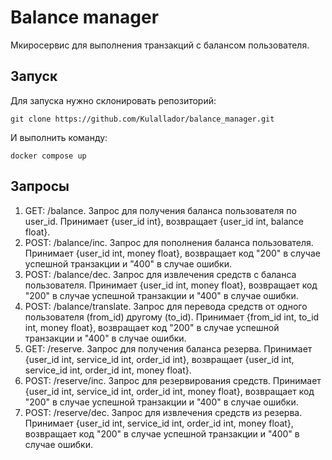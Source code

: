 # Balance manager
Мкиросервис для выполнения транзакций с балансом пользователя.

## Запуск 
Для запуска нужно склонировать репозиторий:
```
git clone https://github.com/Kulallador/balance_manager.git
```
И выполнить команду:
```
docker compose up
```

## Запросы
1. GET: /balance. Запрос для получения баланса пользователя по user_id. Принимает {user_id int}, возвращает {user_id int, balance float}.
2. POST: /balance/inc. Запрос для пополнения баланса пользователя. Принимает {user_id int, money float}, возвращает код "200" в случае успешной транзакции и "400" в случае ошибки. 
3. POST: /balance/dec. Запрос для извлечения средств с баланса пользователя. Принимает {user_id int, money float}, возвращает код "200" в случае успешной транзакции и "400" в случае ошибки. 
4. POST: /balance/translate. Запрос для перевода средств от одного пользователя (from_id) другому (to_id). Принимает {from_id int, to_id int, money float}, возвращает код "200" в случае успешной транзакции и "400" в случае ошибки. 
5. GET: /reserve. Запрос для получения баланса резерва. Принимает {user_id int, service_id int, order_id int}, возвращает {user_id int, service_id int, order_id int, money float}.
6. POST: /reserve/inc. Запрос для резервирования средств. Принимает {user_id int, service_id int, order_id int, money float}, возвращает код "200" в случае успешной транзакции и "400" в случае ошибки. 
7. POST: /reserve/dec. Запрос для извлечения средств из резерва. Принимает {user_id int, service_id int, order_id int, money float}, возвращает код "200" в случае успешной транзакции и "400" в случае ошибки.
